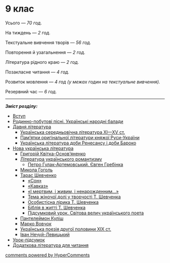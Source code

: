 <div id="hypercomments_widget" class="js-hypercomments-widget invisible"></div>

# 9 клас

Усього — <i>70 год.</i> 

На тиждень — <i>2 год.</i> 

Текстуальне вивчення творів — <i>56 год.</i> 

Повторення й узагальнення — <i>2 год.</i> 

Література рідного краю — <i>2 год.</i> 

Позакласне читання — <i>4 год.</i> 

Розвиток мовлення — <i>4 год (у межах годин на текстуальне вивчення).</i>

Резервний час — <i>6 год.</i>

<hr>

<b><i>Зміст розділу:</i></b>

<ul type="disc">
    <li class="chapter " data-level="1" data-path="vstup.html">
            <a href="vstup.html">
                    <b></b>
                Вступ
            </a>
    </li>
    <li class="chapter " data-level="2" data-path="pisni_ta_balady.html">
            <a href="pisni_ta_balady.html">
                    <b></b>
                Родинно-побутові пісні. Українські народні балади
            </a>
    </li>
    <li class="chapter " data-level="3" data-path="davnya_literatura.html">
            <a href="davnya_literatura.html">
                    <b></b>
                Давня література
            </a>
        <ul type="square">
    <li class="chapter " data-level="1" data-path="ukr_serednovichna_literatura.html">
            <a href="ukr_serednovichna_literatura.html">
                    <b></b>
                Українська середньовічна література ХІ—ХV ст.
            </a>
    </li>
    <li class="chapter " data-level="2" data-path="literatura_knyazhoy_rusi_ukraine.html">
            <a href="literatura_knyazhoy_rusi_ukraine.html">
                    <b></b>
                Пам’ятки оригінальної літератури княжої Руси-України
            </a>
    </li>
    <li class="chapter " data-level="3" data-path="ukr_lit_doby_renesansu_ta_baroko.html">
            <a href="ukr_lit_doby_renesansu_ta_baroko.html">
                    <b></b>
                Українська література доби Ренесансу і доби Бароко
            </a>
    </li>
        </ul>
    </li>
    <li class="chapter " data-level="4" data-path="nova_ukr_literatura.html">
            <a href="nova_ukr_literatura.html">
                    <b></b>
                Нова українська література
            </a>
        <ul type="square">
    <li class="chapter " data-level="2" data-path="osnovyanenko.html">
            <a href="osnovyanenko.html">
                    <b></b>
                Григорій Квітка-Основ’яненко
            </a>
    </li>
    <li class="chapter " data-level="3" data-path="literatura_ukr_romantizmy.html">
            <a href="literatura_ukr_romantizmy.html">
                    <b></b>
                Література українського романтизму
            </a>
        <ul type="circle" class="super">
    <li class="chapter " data-level="1" data-path="gulak_artemovskyu_grebynka.html">
            <a href="gulak_artemovskyu_grebynka.html">
                    <b></b>
                Петро Гулак-Артемовський. Євген Гребінка
            </a>
    </li>
        </ul>
    </li>
    <li class="chapter " data-level="4" data-path="gogol.html">
            <a href="gogol.html">
                    <b></b>
                Микола Гоголь
            </a>
    </li>
    <li class="chapter " data-level="5" data-path="shevchenko.html">
            <a href="shevchenko.html">
                    <b></b>
                Тарас Шевченко
            </a>
        <ul class="circle">
    <li class="chapter " data-level="1" data-path="kavkaz.html">
            <a href="son.html">
                    <b></b>
                «Сон»
            </a>
    </li>
    <li class="chapter " data-level="1" data-path="kavkaz.html">
            <a href="kavkaz.html">
                    <b></b>
                «Кавказ»
            </a>
    </li>
    <li class="chapter " data-level="2" data-path="i_mertvym_i_zhyvym_i_nenarodzhenym.html">
            <a href="i_mertvym_i_zhyvym_i_nenarodzhenym.html">
                    <b></b>
                «І мертвим, і живим, і ненарожденним…»
            </a>
    </li>
    <li class="chapter " data-level="3" data-path="tema_zhinochoy_doli.html">
            <a href="tema_zhinochoy_doli.html">
                    <b></b>
                Тема жіночої долі у творчості Т. Шевченка
            </a>
    </li>
    <li class="chapter " data-level="4" data-path="osobystysna_lyryka.html">
            <a href="osobystysna_lyryka.html">
                    <b></b>
                Особистісна лірика Т. Шевченка
            </a>
    </li>
    <li class="chapter " data-level="5" data-path="bibliya_v_zhytti.html">
            <a href="bibliya_v_zhytti.html">
                    <b></b>
                Біблія в житті Т. Шевченка
            </a>
    </li>
    <li class="chapter " data-level="6" data-path="pydsumkovyu_urok.html">
            <a href="pydsumkovyu_urok.html">
                    <b></b>
                Підсумковий урок. Світова велич українського поета
            </a>
    </li>
        </ul>
    </li>
    <li class="chapter " data-level="6" data-path="kulish.html">
            <a href="kulish.html">
                    <b></b>
                Пантелеймон Куліш
            </a>
    </li>
    <li class="chapter " data-level="7" data-path="vovchok.html">
            <a href="vovchok.html">
                    <b></b>
                Марко Вовчок
            </a>
    </li>
    <li class="chapter " data-level="8" data-path="ukr_poeziya.html">
            <a href="ukr_poeziya.html">
                    <b></b>
                Українська поезія другої половини ХІХ ст.
            </a>
    </li>
    <li class="chapter " data-level="9" data-path="nechyu_levickyu.html">
            <a href="nechyu_levickyu.html">
                    <b></b>
                Іван Нечуй-Левицький
            </a>
    </li>
        </ul>
    </li>
    <li class="chapter " data-level="6" data-path="urok_pydsumok.html">
            <a href="urok_pydsumok.html">
                    <b></b>
                Урок-підсумок
            </a>
    </li>
    <li class="chapter " data-level="7" data-path="dodatkova_lyteratura.html">
            <a href="dodatkova_lyteratura.html">
                    <b></b>
                Додаткова література для читання
            </a>
    </li>
</ul>

<div class="js-hypercomments-container">
<a href="http://hypercomments.com" class="hc-link" title="comments widget">comments powered by HyperComments</a>
</div>